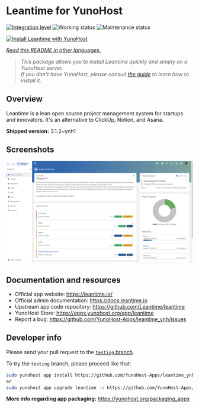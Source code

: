 <!--
N.B.: This README was automatically generated by <https://github.com/YunoHost/apps/tree/master/tools/readme_generator>
It shall NOT be edited by hand.
-->

# Leantime for YunoHost

[![Integration level](https://dash.yunohost.org/integration/leantime.svg)](https://dash.yunohost.org/appci/app/leantime) ![Working status](https://ci-apps.yunohost.org/ci/badges/leantime.status.svg) ![Maintenance status](https://ci-apps.yunohost.org/ci/badges/leantime.maintain.svg)

[![Install Leantime with YunoHost](https://install-app.yunohost.org/install-with-yunohost.svg)](https://install-app.yunohost.org/?app=leantime)

*[Read this README in other languages.](./ALL_README.md)*

> *This package allows you to install Leantime quickly and simply on a YunoHost server.*  
> *If you don't have YunoHost, please consult [the guide](https://yunohost.org/install) to learn how to install it.*

## Overview

Leantime is a lean open source project management system for startups and innovators. It's an alternative to ClickUp, Notion, and Asana.

**Shipped version:** 3.1.2~ynh1

## Screenshots

![Screenshot of Leantime](./doc/screenshots/ProjectDashboard.png)

## Documentation and resources

- Official app website: <https://leantime.io/>
- Official admin documentation: <https://docs.leantime.io>
- Upstream app code repository: <https://github.com/Leantime/leantime>
- YunoHost Store: <https://apps.yunohost.org/app/leantime>
- Report a bug: <https://github.com/YunoHost-Apps/leantime_ynh/issues>

## Developer info

Please send your pull request to the [`testing` branch](https://github.com/YunoHost-Apps/leantime_ynh/tree/testing).

To try the `testing` branch, please proceed like that:

```bash
sudo yunohost app install https://github.com/YunoHost-Apps/leantime_ynh/tree/testing --debug
or
sudo yunohost app upgrade leantime -u https://github.com/YunoHost-Apps/leantime_ynh/tree/testing --debug
```

**More info regarding app packaging:** <https://yunohost.org/packaging_apps>
